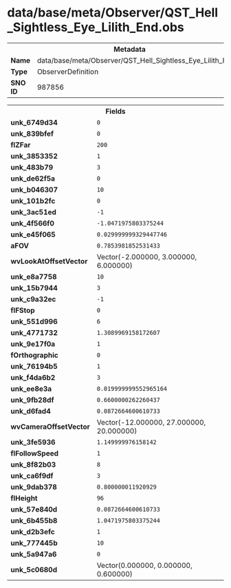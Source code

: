<h1>data/base/meta/Observer/QST_Hell_Sightless_Eye_Lilith_End.obs</h1><table><tr><th colspan="100%">Metadata</th></tr><tr><td><b>Name</b></td><td>data/base/meta/Observer/QST_Hell_Sightless_Eye_Lilith_End.obs</td></tr><tr><td><b>Type</b></td><td>ObserverDefinition</td></tr><tr><td><b>SNO ID</b></td><td>987856</td></tr></table>

<table><tr><th colspan="100%">Fields</th></tr><tr><td><b>unk_6749d34</b></td><td><code>0</code></td></tr><tr><td><b>unk_839bfef</b></td><td><code>0</code></td></tr><tr><td><b>flZFar</b></td><td><code>200</code></td></tr><tr><td><b>unk_3853352</b></td><td><code>1</code></td></tr><tr><td><b>unk_483b79</b></td><td><code>3</code></td></tr><tr><td><b>unk_de62f5a</b></td><td><code>0</code></td></tr><tr><td><b>unk_b046307</b></td><td><code>10</code></td></tr><tr><td><b>unk_101b2fc</b></td><td><code>0</code></td></tr><tr><td><b>unk_3ac51ed</b></td><td><code>-1</code></td></tr><tr><td><b>unk_4f566f0</b></td><td><code>-1.0471975803375244</code></td></tr><tr><td><b>unk_e45f065</b></td><td><code>0.029999999329447746</code></td></tr><tr><td><b>aFOV</b></td><td><code>0.7853981852531433</code></td></tr><tr><td><b>wvLookAtOffsetVector</b></td><td>Vector(-2.000000, 3.000000, 6.000000)</td></tr><tr><td><b>unk_e8a7758</b></td><td><code>10</code></td></tr><tr><td><b>unk_15b7944</b></td><td><code>3</code></td></tr><tr><td><b>unk_c9a32ec</b></td><td><code>-1</code></td></tr><tr><td><b>flFStop</b></td><td><code>0</code></td></tr><tr><td><b>unk_551d996</b></td><td><code>6</code></td></tr><tr><td><b>unk_4771732</b></td><td><code>1.3089969158172607</code></td></tr><tr><td><b>unk_9e17f0a</b></td><td><code>1</code></td></tr><tr><td><b>fOrthographic</b></td><td><code>0</code></td></tr><tr><td><b>unk_76194b5</b></td><td><code>1</code></td></tr><tr><td><b>unk_f4da6b2</b></td><td><code>3</code></td></tr><tr><td><b>unk_ee8e3a</b></td><td><code>0.019999999552965164</code></td></tr><tr><td><b>unk_9fb28df</b></td><td><code>0.6600000262260437</code></td></tr><tr><td><b>unk_d6fad4</b></td><td><code>0.0872664600610733</code></td></tr><tr><td><b>wvCameraOffsetVector</b></td><td>Vector(-12.000000, 27.000000, 20.000000)</td></tr><tr><td><b>unk_3fe5936</b></td><td><code>1.149999976158142</code></td></tr><tr><td><b>flFollowSpeed</b></td><td><code>1</code></td></tr><tr><td><b>unk_8f82b03</b></td><td><code>8</code></td></tr><tr><td><b>unk_ca6f9df</b></td><td><code>3</code></td></tr><tr><td><b>unk_9dab378</b></td><td><code>0.800000011920929</code></td></tr><tr><td><b>flHeight</b></td><td><code>96</code></td></tr><tr><td><b>unk_57e840d</b></td><td><code>0.0872664600610733</code></td></tr><tr><td><b>unk_6b455b8</b></td><td><code>1.0471975803375244</code></td></tr><tr><td><b>unk_d2b3efc</b></td><td><code>1</code></td></tr><tr><td><b>unk_777445b</b></td><td><code>10</code></td></tr><tr><td><b>unk_5a947a6</b></td><td><code>0</code></td></tr><tr><td><b>unk_5c0680d</b></td><td>Vector(0.000000, 0.000000, 0.600000)</td></tr></table>

